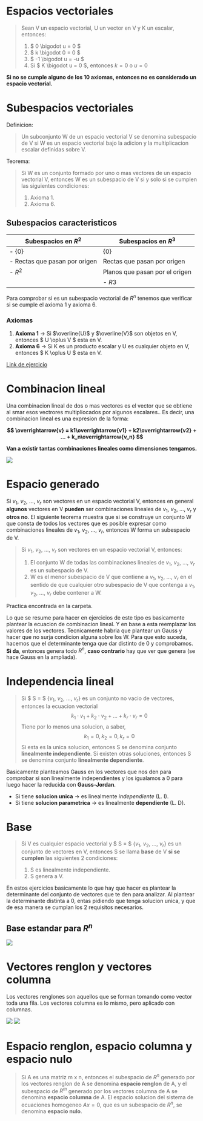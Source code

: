 # Espacios vectoriales

> Sean V un espacio vectorial, U un vector en V y K un escalar, entonces:
> 1. $ 0 \bigodot u = 0 $
> 1. $ k \bigodot 0 = 0 $
> 1. $ -1 \bigodot u = -u $
> 1. Si $ K \bigodot u = 0 $, entonces $k = 0$ o $u=0$

**Si no se cumple alguno de los 10 axiomas, entonces no es considerado un espacio vectorial.**

# Subespacios vectoriales

Definicion: 

> Un subconjunto W de un espacio vectorial V se denomina subespacio de V si W es un espacio vectorial bajo la adicion y la multiplicacion escalar definidas sobre V.

Teorema: 

> Si W es un conjunto formado por uno o mas vectores de un espacio vectorial V, entonces W es un subespacio de V si y solo si se cumplen las siguientes condiciones:
> 1. Axioma 1.
> 1. Axioma 6.

## Subespacios caracteristicos

| Subespacios en $R^2$          | Subespacios en $R^3$           |
|-------------------------------|--------------------------------|
| - {0}                         | {0}                            |
| - Rectas que pasan por origen | Rectas que pasan por origen    |
| - $R^2$                       | Planos que pasan por el origen |
|                               | - $R3$                         |

Para comprobar si es un subespacio vectorial de $R^n$ tenemos que verificar si se cumple el axioma 1 y axioma 6.

### Axiomas

1) **Axioma 1** $\rightarrow$ Si $\overline{U}$ y $\overline{V}$ son objetos en V, entonces $ U \oplus V $ esta en V.
6) **Axioma 6** $\rightarrow$ Si K es un producto escalar y U es cualquier objeto en V, entonces $ K \oplus U $ esta en V.

[Link de ejercicio](https://www.youtube.com/watch?v=J1e7LnxkqPw&ab_channel=unicoos)

# Combinacion lineal

Una combinacion lineal de dos o mas vectores es el vector que se obtiene al smar esos vectrores multipliocados por algunos escalares.. Es decir, una combinacion lineal es una expresion de la forma:

**$$ \overrightarrow{v} = k1\overrightarrow{v1} + k2\overrightarrow{v2} + ... + k_n\overrightarrow{v_n} $$**

**Van a existir tantas combinaciones lineales como dimensiones tengamos.**

![](https://i.imgur.com/naqBH7S.png)

# Espacio generado

Si $v_1$, $v_2$, $...$, $v_r$ son vectores en un espacio vectorial V, entonces en general **algunos** vectores en V **pueden** ser combinaciones lineales de $v_1$, $v_2$, ..., $v_r$ y **otros no**. El siguiente teorema muestra que si se construye un conjunto W que consta de todos los vectores que es posible expresar como combinaciones lineales de $v_1$, $v_2$, ..., $v_r$, entonces W forma un subespacio de V.

> Si $v_1$, $v_2$, $...$, $v_r$ son vectores en un espacio vectorial V, entonces:
> 1. El conjunto W de todas las combinaciones lineales de $v_1$, $v_2$, $...$, $v_r$ es un subespacio de V.
> 1. W es el menor subespacio de V que contiene a $v_1$, $v_2$, $...$, $v_r$ en el sentido de que cualquier otro subespacio de V que contenga a $v_1$, $v_2$, $...$, $v_r$ debe contener a W.

Practica encontrada en la carpeta.

Lo que se resume para hacer en ejercicios de este tipo es basicamente plantear la ecuacion de combinacion lineal. Y en base a esta reemplazar los valores de los vectores. 
Tecnicamente habria que plantear un Gauss y hacer que no surja condicion alguna sobre los W. Para que esto suceda, hacemos que el determinante tenga que dar distinto de 0 y comprobamos. **Si da**, entonces genera todo $R^n$, **caso contrario** hay que ver que genera (se hace Gauss en la ampliada).

# Independencia lineal

> Si $ S = $ {$v_1$, $v_2$, $...$, $v_r$} es un conjunto no vacio de vectores, entonces la ecuacion vectorial
> $$ k_1 \cdot v_1 + k_2 \cdot v_2 + ... + k_r \cdot v_r = 0 $$
> Tiene por lo menos una solucion, a saber, 
> $$ k_1 = 0, k_2 = 0, k_r = 0 $$
> Si esta es la unica solucion, entonces S se denomina conjunto **linealmente independiente**. Si existen otras soluciones, entonces S se denomina conjunto **linealmente dependiente**.

Basicamente planteamos Gauss en los vectores que nos den para comprobar si son linealmente independientes y los igualamos a 0 para luego hacer la reducida con **Gauss-Jordan**.

* Si tiene **solucion unica** $\rightarrow$ es linealmente *independiente* (L. I).
* Si tiene **solucion parametrica** $\rightarrow$ es linealmente **dependiente** (L. D).

# Base

> Si V es cualquier espacio vectorial y $ S = $ {$v_1$, $v_2$, $...$, $v_r$} es un conjunto de vectores en V, entonces S se llama **base** de V **si se cumplen** las siguientes 2 condiciones:
> 1. S es linealmente independiente.
> 1. S genera a V.

En estos ejercicios basicamente lo que hay que hacer es plantear la determinante del conjunto de vectores que te den para analizar. Al plantear la determinante distinta a 0, entas pidiendo que tenga solucion unica, y que de esa manera se cumplan los 2 requisitos necesarios.

## Base estandar para $R^n$

![](https://i.imgur.com/IpFp8NY.png)

# Vectores renglon y vectores columna

Los vectores renglones son aquellos que se forman tomando como vector toda una fila.
Los vectores columna es lo mismo, pero aplicado con columnas.

![](https://i.imgur.com/znO2TL0.png)
![](https://i.imgur.com/Gu5wvXC.png)

# Espacio renglon, espacio columna y espacio nulo

> Si A es una matriz m x n, entonces el subespacio de $R^n$ generado por los vectores renglon de A se denomina **espacio renglon** de A, y el subespacio de $R^m$ generado por los vectores columna de A se denomina **espacio columna** de A. El espacio solucion del sistema de ecuaciones homogeneo $Ax = 0$, que es un subespacio de $R^n$, se denomina **espacio nulo**.
